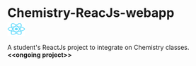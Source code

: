 # Chemistry-ReacJs-webapp <div style="display: inline_block"><img align="center" alt="Rafa-Cplusplus" height="30" width="40" src="https://raw.githubusercontent.com/devicons/devicon/master/icons/react/react-original.svg"></div>
A student's ReactJs project to integrate on Chemistry classes. <br>
<strong>&lt;&lt;ongoing project&gt;&gt;</strong>
